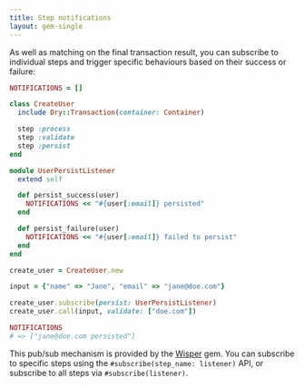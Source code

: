 ```yaml
---
title: Step notifications
layout: gem-single
---
```


As well as matching on the final transaction result, you can subscribe to individual steps and trigger specific behaviours based on their success or failure:

```ruby
NOTIFICATIONS = []

class CreateUser
  include Dry::Transaction(container: Container)

  step :process
  step :validate
  step :persist
end

module UserPersistListener
  extend self

  def persist_success(user)
    NOTIFICATIONS << "#{user[:email]} persisted"
  end

  def persist_failure(user)
    NOTIFICATIONS << "#{user[:email]} failed to persist"
  end
end

create_user = CreateUser.new

input = {"name" => "Jane", "email" => "jane@doe.com"}

create_user.subscribe(persist: UserPersistListener)
create_user.call(input, validate: ["doe.com"])

NOTIFICATIONS
# => ["jane@doe.com persisted"]
```

This pub/sub mechanism is provided by the [Wisper](https://github.com/krisleech/wisper) gem. You can subscribe to specific steps using the `#subscribe(step_name: listener)` API, or subscribe to all steps via `#subscribe(listener)`.
